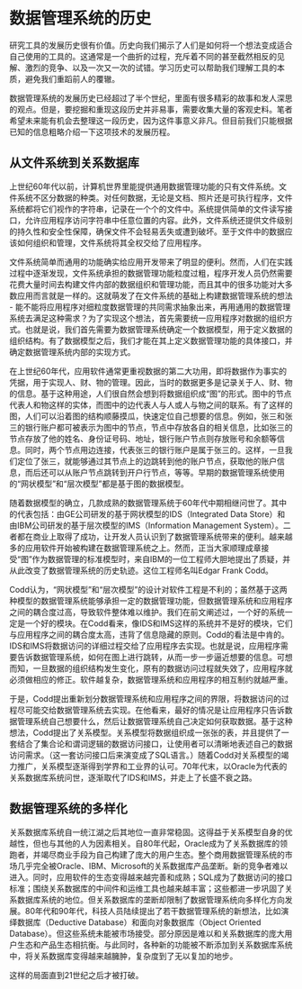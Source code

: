 # 数据管理系统的历史

研究工具的发展历史很有价值。历史向我们揭示了人们是如何将一个想法变成适合自己使用的工具的。这通常是一个曲折的过程，充斥着不同的甚至截然相反的见解、激烈的竞争、以及一次又一次的试错。学习历史可以帮助我们理解工具的本质，避免我们重蹈前人的覆辙。

数据管理系统的发展历史已经超过了半个世纪，里面有很多精彩的故事和发人深思的观点。但是，要挖掘和重现这段历史并非易事，需要收集大量的客观史料。笔者希望未来能有机会去整理这一段历史，因为这件事意义非凡。但目前我们只能根据已知的信息粗略介绍一下这项技术的发展历程。

## 从文件系统到关系数据库

上世纪60年代以前，计算机世界里能提供通用数据管理功能的只有文件系统。文件系统不区分数据的种类。对任何数据，无论是文档、照片还是可执行程序，文件系统都将它们视作的字符串，记录在一个个的文件中。系统提供简单的文件读写接口，允许应用程序访问字符串中任意位置的内容。此外，文件系统还提供文件级别的持久性和安全性保障，确保文件不会轻易丢失或遭到破坏。至于文件中的数据应该如何组织和管理，文件系统将其全权交给了应用程序。

文件系统简单而通用的功能确实给应用开发带来了明显的便利。然而，人们在实践过程中逐渐发现，文件系统承担的数据管理功能粒度过粗，程序开发人员仍然需要花费大量时间去构建文件内部的数据组织和管理功能，而且其中的很多功能对大多数应用而言就是一样的。这就萌发了在文件系统的基础上构建数据管理系统的想法 - 能不能将应用程序对细粒度数据管理的共同需求抽象出来，再用通用的数据管理系统去满足这种需求？为了实现这个想法，首先需要统一应用程序对数据的组织方式。也就是说，我们首先需要为数据管理系统确定一个数据模型，用于定义数据的组织结构。有了数据模型之后，我们才能在其上定义数据管理功能的具体接口，并确定数据管理系统内部的实现方式。

在上世纪60年代，应用软件通常更重视数据的第二大功用，即将数据作为事实的凭据，用于实现人、财、物的管理。因此，当时的数据更多是记录关于人、财、物的信息。基于这种用途，人们很自然会想到将数据组织成“图”的形式。图中的节点代表人和物这样的实体，而图中的边代表人与人或人与物之间的联系。有了这样的图，人们可以沿着图的结构顺藤摸瓜，快速定位自己想要的信息。例如，张三和张三的银行账户都可被表示为图中的节点，节点中存放各自的相关信息，比如张三的节点存放了他的姓名、身份证号码、地址，银行账户节点则存放账号和余额等信息。同时，两个节点用边连接，代表张三的银行账户是属于张三的。这样，一旦我们定位了张三，就能够通过其节点上的边跳转到他的账户节点，获取他的账户信息，而后还可以从账户节点跳转到开户行节点，等等。早期的数据管理系统使用的“网状模型”和“层次模型”都是基于图的数据模型。

随着数据模型的确立，几款成熟的数据管理系统于60年代中期相继问世了。其中的代表包括：由GE公司研发的基于网状模型的IDS（Integrated Data Store）和由IBM公司研发的基于层次模型的IMS（Information Management System）。二者都在商业上取得了成功，让开发人员认识到了数据管理系统带来的便利。越来越多的应用软件开始被构建在数据管理系统之上。然而，正当大家顺理成章接受“图”作为数据管理的标准模型时，来自IBM的一位工程师大胆地提出了质疑，并从此改变了数据管理系统的历史轨迹。这位工程师名叫Edgar Frank Codd。

Codd认为，“网状模型”和“层次模型”的设计对软件工程是不利的；虽然基于这两种模型的数据管理系统能够承担一定的数据管理功能，但数据管理系统和应用程序之间的耦合度过高，导致软件整体难以维护。我们在前文阐述过，一个好的系统一定是一个好的模块。在Codd看来，像IDS和IMS这样的系统并不是好的模块，它们与应用程序之间的耦合度太高，违背了信息隐藏的原则。Codd的看法是中肯的。IDS和IMS将数据访问的详细过程交给了应用程序去实现。也就是说，应用程序需要告诉数据管理系统，如何在图上进行跳转，从而一步一步逼近想要的信息。可想而知，一旦数据的组织结构发生变化，原有的数据访问过程就失效了，应用程序就必须做相应的修正。软件越复杂，数据管理系统和应用程序的相互制约就越严重。

于是，Codd提出重新划分数据管理系统和应用程序之间的界限，将数据访问的过程尽可能交给数据管理系统去实现。在他看来，最好的情况是让应用程序只告诉数据管理系统自己想要什么，然后让数据管理系统自己决定如何获取数据。基于这种想法，Codd提出了关系模型。关系模型将数据组织成一张张的表，并且提供了一套结合了集合论和谓词逻辑的数据访问接口，让使用者可以清晰地表述自己的数据访问需求。（这一套访问接口后来演变成了SQL语言。）随着Codd对关系模型的竭力推广，关系模型逐渐得到学界和工业界的认可。70年代末，以Oracle为代表的关系数据库系统问世，逐渐取代了IDS和IMS，并走上了长盛不衰之路。

## 数据管理系统的多样化

关系数据库系统自一统江湖之后其地位一直非常稳固。这得益于关系模型自身的优越性，但也与其他的人为因素相关。自80年代起，Oracle成为了关系数据库的领跑者，并竭尽商业手段为自己构建了庞大的用户生态。整个商用数据管理系统的市场几乎完全被Oracle、IBM、Microsoft的关系数据库产品垄断。新的竞争者难以进入。同时，应用软件的生态变得越来越完善和成熟；SQL成为了数据访问的接口标准；围绕关系数据库的中间件和运维工具也越来越丰富；这些都进一步巩固了关系数据库系统的地位。但关系数据库的垄断却限制了数据管理系统向多样化方向发展。80年代和90年代，科技人员陆续提出了若干数据管理系统的新想法，比如演绎数据库（Deductive Database）和面向对象数据库（Object Oriented Database）。但这些系统未能被市场接受。部分原因是难以和关系数据库的庞大用户生态和产品生态相抗衡。与此同时，各种新的功能被不断添加到关系数据库系统中，将关系数据库变得越来越臃肿，复杂度到了无以复加的地步。

这样的局面直到21世纪之后才被打破。


